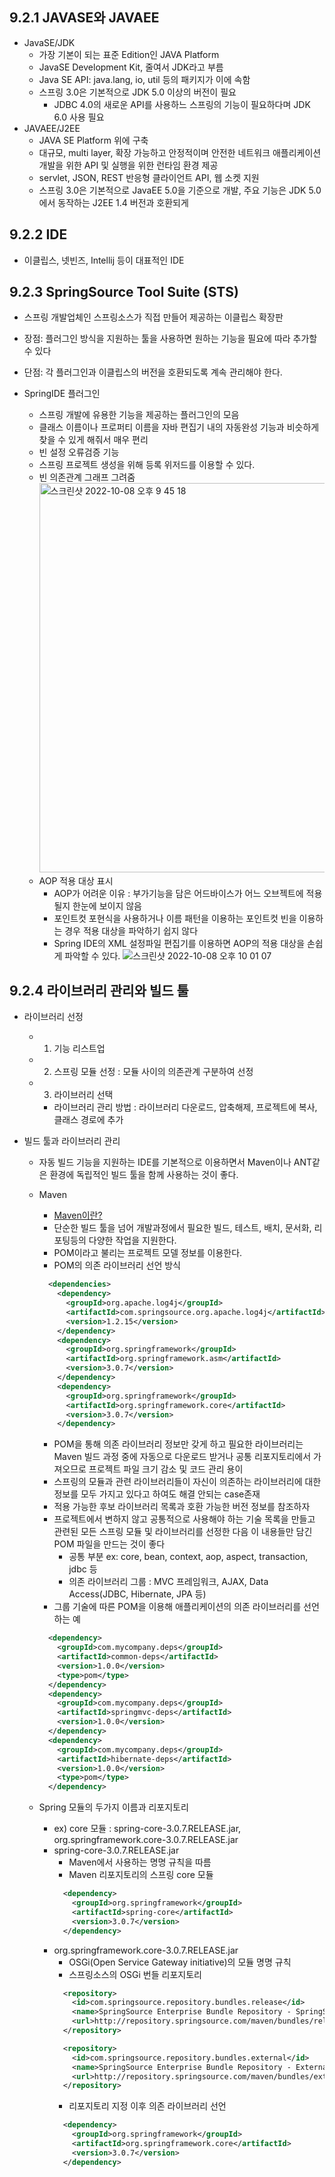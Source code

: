 ## 9.2.1 JAVASE와 JAVAEE
- JavaSE/JDK
  - 가장 기본이 되는 표준 Edition인 JAVA Platform
  - JavaSE Development Kit, 줄여서 JDK라고 부름
  - Java SE API: java.lang, io, util 등의 패키지가 이에 속함
  - 스프링 3.0은 기본적으로 JDK 5.0 이상의 버전이 필요
    - JDBC 4.0의 새로운 API를 사용하느 스프링의 기능이 필요하다며 JDK 6.0 사용 필요
- JAVAEE/J2EE
  - JAVA SE Platform 위에 구축
  - 대규모, multi layer, 확장 가능하고 안정적이며 안전한 네트워크 애플리케이션 개발을 위한 API 및 실행을 위한 런타임 환경 제공
  - servlet, JSON, REST 반응형 클라이언트 API, 웹 소켓 지원
  - 스프링 3.0은 기본적으로 JavaEE 5.0을 기준으로 개발, 주요 기능은 JDK 5.0에서 동작하는 J2EE 1.4 버전과 호환되게 

## 9.2.2 IDE
- 이클립스, 넷빈즈, Intellij 등이 대표적인 IDE

## 9.2.3 SpringSource Tool Suite (STS)
- 스프링 개발업체인 스프링소스가 직접 만들어 제공하는 이클립스 확장판
- 장점: 플러그인 방식을 지원하는 툴을 사용하면 원하는 기능을 필요에 따라 추가할 수 있다
- 단점: 각 플러그인과 이클립스의 버전을 호환되도록 계속 관리해야 한다.

- SpringIDE 플러그인
  - 스프링 개발에 유용한 기능을 제공하는 플러그인의 모음
  - 클래스 이름이나 프로퍼티 이름을 자바 편집기 내의 자동완성 기능과 비슷하게 찾을 수 있게 해줘서 매우 편리
  - 빈 설정 오류검증 기능
  - 스프링 프로젝트 생성을 위해 등록 위저드를 이용할 수 있다.
  - 빈 의존관계 그래프 그려줌
    <img width="623" alt="스크린샷 2022-10-08 오후 9 45 18" src="https://user-images.githubusercontent.com/62865808/194708302-4578950f-d93c-4f0e-b382-8effff27b7a2.png">
  - AOP 적용 대상 표시
    - AOP가 어려운 이유 : 부가기능을 담은 어드바이스가 어느 오브젝트에 적용될지 한눈에 보이지 않음
    - 포인트컷 포현식을 사용하거나 이름 패턴을 이용하는 포인트컷 빈을 이용하는 경우 적용 대상을 파악하기 쉽지 않다
    - Spring IDE의 XML 설정파일 편집기를 이용하면 AOP의 적용 대상을 손쉽게 파악할 수 있다.
    ![스크린샷 2022-10-08 오후 10 01 07](https://user-images.githubusercontent.com/62865808/194708854-ec391db4-3bdd-4dce-9ca1-704c53d67e2b.png)

## 9.2.4 라이브러리 관리와 빌드 툴
- 라이브러리 선정
  - 1. 기능 리스트업
  - 2. 스프링 모듈 선정 : 모듈 사이의 의존관계 구분하여 선정
  - 3. 라이브러리 선택
    - 라이브러리 관리 방법 : 라이브러리 다운로드, 압축해제, 프로젝트에 복사, 클래스 경로에 추가

- 빌드 툴과 라이브러리 관리
  - 자동 빌드 기능을 지원하는 IDE를 기본적으로 이용하면서 Maven이나 ANT같은 환경에 독립적인 빌드 툴을 함께 사용하는 것이 좋다. 
  - Maven
    - [Maven이란?](http://maven.apache.org/)
    - 단순한 빌드 툴을 넘어 개발과정에서 필요한 빌드, 테스트, 배치, 문서화, 리포팅등의 다양한 작업을 지원한다.
    - POM이라고 불리는 프로젝트 모델 정보를 이용한다.
    - POM의 의존 라이브러리 선언 방식
    ```xml
      <dependencies>
        <dependency>
          <groupId>org.apache.log4j</groupId>
          <artifactId>com.springsource.org.apache.log4j</artifactId>
          <version>1.2.15</version>
        </dependency>
        <dependency>
          <groupId>org.springframework</groupId>
          <artifactId>org.springframework.asm</artifactId>
          <version>3.0.7</version>
        </dependency>
        <dependency>
          <groupId>org.springframework</groupId>
          <artifactId>org.springframework.core</artifactId>
          <version>3.0.7</version>
        </dependency>
    ```
    - POM을 통해 의존 라이브러리 정보만 갖게 하고 필요한 라이브러리는 Maven 빌드 과정 중에 자동으로 다운로드 받거나 공통 리포지토리에서 가져오므로 프로젝트 파일 크기 감소 및 코드 관리 용이
    - 스프링의 모듈과 관련 라이브러리들이 자신이 의존하는 라이브러리에 대한 정보를 모두 가지고 있다고 하여도 해결 안되는 case존재
    - 적용 가능한 후보 라이브러리 목록과 호환 가능한 버전 정보를 참조하자
    - 프로젝트에서 변하지 않고 공통적으로 사용해야 하는 기술 목록을 만들고 관련된 모든 스프링 모듈 및 라이브러리를 선정한 다음 이 내용들만 담긴 POM 파일을 만드는 것이 좋다
      - 공통 부분 ex: core, bean, context, aop, aspect, transaction, jdbc 등
      - 의존 라이브러리 그룹 : MVC 프레임워크, AJAX, Data Access(JDBC, Hibernate, JPA 등)
    - 그룹 기술에 따른 POM을 이용해 애플리케이션의 의존 라이브러리를 선언하는 예
    ```xml
      <dependency>
        <groupId>com.mycompany.deps</groupId>
        <artifactId>common-deps</artifactId>
        <version>1.0.0</version>
        <type>pom</type>
      </dependency>
      <dependency>
        <groupId>com.mycompany.deps</groupId>
        <artifactId>springmvc-deps</artifactId>
        <version>1.0.0</version>
      </dependency>
      <dependency>
        <groupId>com.mycompany.deps</groupId>
        <artifactId>hibernate-deps</artifactId>
        <version>1.0.0</version>
        <type>pom</type>
      </dependency>
    ```
    
  - Spring 모듈의 두가지 이름과 리포지토리
    - ex) core 모듈 : spring-core-3.0.7.RELEASE.jar, org.springframework.core-3.0.7.RELEASE.jar
    - spring-core-3.0.7.RELEASE.jar
      - Maven에서 사용하는 명명 규칙을 따름
      - Maven 리포지토리의 스프링 core 모듈
      ```xml
        <dependency>
          <groupId>org.springframework</groupId>
          <artifactId>spring-core</artifactId>
          <version>3.0.7</version>
        </dependency>
      ```
    - org.springframework.core-3.0.7.RELEASE.jar
      - OSGi(Open Service Gateway initiative)의 모듈 명명 규칙
      - 스프링소스의 OSGi 번들 리포지토리
      ```xml
        <repository>
          <id>com.springsource.repository.bundles.release</id>
          <name>SpringSource Enterprise Bundle Repository - SpringSource Bundle Releases</name>
          <url>http://repository.springsource.com/maven/bundles/release</url>
        </repository>

        <repository>
          <id>com.springsource.repository.bundles.external</id>
          <name>SpringSource Enterprise Bundle Repository - External Bundle Releases</name>
          <url>http://repository.springsource.com/maven/bundles/external</url>
        </repository>
      ```
      - 리포지토리 지정 이후 의존 라이브러리 선언
      ```xml
        <dependency>
          <groupId>org.springframework</groupId>
          <artifactId>org.springframework.core</artifactId>
          <version>3.0.7</version>
        </dependency>
      ```
